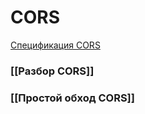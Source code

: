 # CORS

[Спецификация CORS](https://fetch.spec.whatwg.org/#http-cors-protocol)

### [[Разбор CORS]]

### [[Простой обход CORS]]

